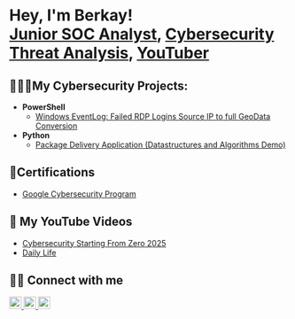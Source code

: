 <h1>Hey, I'm Berkay! <br/><a href="https://github.com/cyberbeko">Junior SOC Analyst</a>, <a href="https://www.linkedin.com/in/berkayyildirim44/">Cybersecurity Threat Analysis</a>, <a href="https://www.youtube.com/@BerkayYildirim-BY">YouTuber</a></h1>

<h2>🧑🏻‍💻My Cybersecurity Projects:</h2>

- <b>PowerShell</b>
  - [Windows EventLog: Failed RDP Logins Source IP to full GeoData Conversion]()
- <b>Python</b>
  - [Package Delivery Application (Datastructures and Algorithms Demo)]()

<h2>📄Certifications</h2>

- [Google Cybersecurity Program](https://i.imgur.com/QxSc2VB.png)

<h2>🎥 My YouTube Videos</h2>

- [Cybersecurity Starting From Zero 2025](https://youtu.be/3Br7dL2BIbE?si=07l3-KORnNeuhbgd)
- [Daily Life](https://youtu.be/lgzWLmlhG2Y?si=JjVgxScQY1-nOCjx)

<h2> 🖐🏻 Connect with me</h2>

<a href="https://www.youtube.com/@BerkayYildirim-BY" target="_blank">
  <img src="https://i.imgur.com/npm9IOb.png" width="22px" alt="YouTube logo">
</a>

<a href="https://www.linkedin.com/in/berkayyildirim44/" target="_blank">
    <img src="https://i.imgur.com/AmJua6b.png" width="22px" alt="LinkedIn logo">
  </a>
  <a href="https://x.com/berkayildirimx" target="_blank">
    <img src="https://i.imgur.com/a1V38f9.png" width="22px" alt="Twitter logo">
  </a>
</p>
